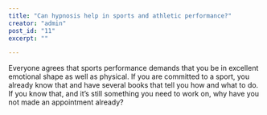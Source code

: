 ```yaml
---
title: "Can hypnosis help in sports and athletic performance?"
creator: "admin"
post_id: "11"
excerpt: ""

---
```

Everyone agrees that sports performance demands that you be in excellent emotional shape as well as physical.  If you are committed to a sport, you already know that and have several books that tell you how and what to do.  If you know that, and it’s still something you need to work on, why have you not made an appointment already?
